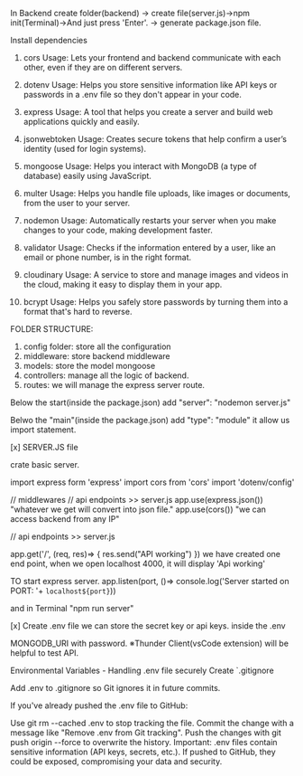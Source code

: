 In Backend
create folder(backend) -> create file(server.js)->npm init(Terminal)->And just press 'Enter'. -> generate package.json file.

Install dependencies

1. cors
Usage: Lets your frontend and backend communicate with each other, even if they are on different servers.

2. dotenv
Usage: Helps you store sensitive information like API keys or passwords in a .env file so they don't appear in your code.

3. express
Usage: A tool that helps you create a server and build web applications quickly and easily.

4. jsonwebtoken
Usage: Creates secure tokens that help confirm a user’s identity (used for login systems).

5. mongoose
Usage: Helps you interact with MongoDB (a type of database) easily using JavaScript.

6. multer
Usage: Helps you handle file uploads, like images or documents, from the user to your server.

7. nodemon
Usage: Automatically restarts your server when you make changes to your code, making development faster.

8. validator
Usage: Checks if the information entered by a user, like an email or phone number, is in the right format.

9. cloudinary
Usage: A service to store and manage images and videos in the cloud, making it easy to display them in your app.

10. bcrypt
Usage: Helps you safely store passwords by turning them into a format that's hard to reverse.



FOLDER STRUCTURE:
1. config folder: store all the configuration
2. middleware: store backend middleware
3. models: store the model mongoose
4. controllers: manage all the logic of backend.
5. routes: we will manage the express server route.

Below the start(inside the package.json)
add "server": "nodemon server.js"

Belwo the "main"(inside the package.json)
add "type": "module"
it allow us import statement.


[x] SERVER.JS file

crate basic server.

import express form 'express'
import cors from 'cors'
import 'dotenv/config'

// middlewares 
// api endpoints >> server.js
app.use(express.json())
"whatever we get will convert into json file."
app.use(cors())
"we can access backend from any IP"


// api endpoints >> server.js

app.get('/', (req, res)=> {
  res.send("API working")
})
we have created one end point, when we open localhost 4000, it will display 'Api working'

TO start express server.
app.listen(port, ()=> console.log('Server started on PORT: '+ `localhost${port}`))

and in Terminal "npm run server"

 
[x] Create .env file
we can store the secret key or api keys.
inside the .env

MONGODB_URI with password.
※Thunder Client(vsCode extension) will be helpful to test API.

Environmental Variables - Handling .env file securely
Create `.gitignore

Add .env to .gitignore so Git ignores it in future commits.

If you've already pushed the .env file to GitHub:

Use git rm --cached .env to stop tracking the file.
Commit the change with a message like "Remove .env from Git tracking".
Push the changes with git push origin --force to overwrite the history.
Important:
.env files contain sensitive information (API keys, secrets, etc.). If pushed to GitHub, they could be exposed, compromising your data and security.